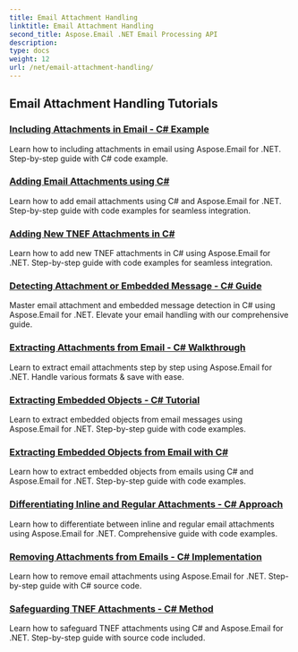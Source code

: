 ```yaml
---
title: Email Attachment Handling
linktitle: Email Attachment Handling
second_title: Aspose.Email .NET Email Processing API
description: 
type: docs
weight: 12
url: /net/email-attachment-handling/
---
```


## Email Attachment Handling Tutorials
### [Including Attachments in Email -  C# Example](./including-attachments-in-email-csharp-example/)
Learn how to including attachments in email using Aspose.Email for .NET. Step-by-step guide with C# code example.
### [Adding Email Attachments using C#](./adding-email-attachments-using-csharp/)
Learn how to add email attachments using C# and Aspose.Email for .NET. Step-by-step guide with code examples for seamless integration.
### [Adding New TNEF Attachments in C#](./adding-new-tnef-attachments-in-csharp/)
Learn how to add new TNEF attachments in C# using Aspose.Email for .NET. Step-by-step guide with code examples for seamless integration.
### [Detecting Attachment or Embedded Message -  C# Guide](./detecting-attachment-or-embedded-message-csharp-guide/)
Master email attachment and embedded message detection in C# using Aspose.Email for .NET. Elevate your email handling with our comprehensive guide.
### [Extracting Attachments from Email -  C# Walkthrough](./extracting-attachments-from-email-csharp-walkthrough/)
Learn to extract email attachments step by step using Aspose.Email for .NET. Handle various formats & save with ease.
### [Extracting Embedded Objects -  C# Tutorial](./extracting-embedded-objects-csharp-tutorial/)
Learn to extract embedded objects from email messages using Aspose.Email for .NET. Step-by-step guide with code examples.
### [Extracting Embedded Objects from Email with C#](./extracting-embedded-objects-from-email-with-csharp/)
Learn how to extract embedded objects from emails using C# and Aspose.Email for .NET. Step-by-step guide with code examples.
### [Differentiating Inline and Regular Attachments -  C# Approach](./differentiating-inline-and-regular-attachments-csharp-approach/)
Learn how to differentiate between inline and regular email attachments using Aspose.Email for .NET. Comprehensive guide with code examples.
### [Removing Attachments from Emails -  C# Implementation](./removing-attachments-from-emails-csharp-implementation/)
Learn how to remove email attachments using Aspose.Email for .NET. Step-by-step guide with C# source code.
### [Safeguarding TNEF Attachments -  C# Method](./safeguarding-tnef-attachments-csharp-method/)
Learn how to safeguard TNEF attachments using C# and Aspose.Email for .NET. Step-by-step guide with source code included.